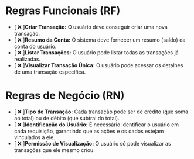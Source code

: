 # Regras Funcionais (RF)
- [ ❌ ]**Criar Transação:** O usuário deve conseguir criar uma nova transação.
- [ ❌ ]**Resumo da Conta:** O sistema deve fornecer um resumo (saldo) da conta do usuário.
- [ ❌ ]**Listar Transações:** O usuário pode listar todas as transações já realizadas.
- [ ❌ ]**Visualizar Transação Única:** O usuário pode acessar os detalhes de uma transação específica.

# Regras de Negócio (RN)
- [ ❌ ]**Tipo de Transação:** Cada transação pode ser de crédito (que soma ao total) ou de débito (que subtrai do total).
- [ ❌ ]**Identificação do Usuário:** É necessário identificar o usuário em cada requisição, garantindo que as ações e os dados estejam vinculados a ele.
- [ ❌ ]**Permissão de Visualização:** O usuário só pode visualizar as transações que ele mesmo criou.
